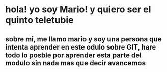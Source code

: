 # hola! yo soy Mario! y quiero ser el quinto teletubie

## sobre mi, me llamo mario y soy una persona que intenta aprender en este odulo sobre GIT, hare todo lo posble por aprender esta parte del modulo sin nada mas que decir avancemos